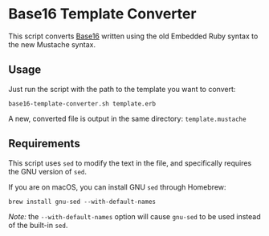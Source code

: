 # Base16 Template Converter

This script converts [Base16](https://github.com/chriskempson/base16) written
using the old Embedded Ruby syntax to the new Mustache syntax.

## Usage

Just run the script with the path to the template you want to convert:
```
base16-template-converter.sh template.erb
```
A new, converted file is output in the same directory: `template.mustache`

## Requirements

This script uses `sed` to modify the text in the file, and specifically
requires the GNU version of `sed`.

If you are on macOS, you can install GNU `sed` through Homebrew:
```
brew install gnu-sed --with-default-names
```
*Note:* the `--with-default-names` option will cause `gnu-sed` to be used instead
of the built-in `sed`.
